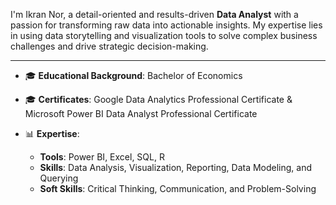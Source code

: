 
I'm Ikran Nor, a detail-oriented and results-driven **Data Analyst** with a passion for transforming raw data into actionable insights.
My expertise lies in using data storytelling and visualization tools to solve complex business challenges and drive strategic decision-making. 

---
- 🎓 **Educational Background**: Bachelor of Economics 
- 🎓 **Certificates**: Google Data Analytics Professional Certificate & Microsoft Power BI Data Analyst Professional Certificate  
                     
- 📊 **Expertise**:  
  - **Tools**: Power BI, Excel, SQL, R  
  - **Skills**: Data Analysis, Visualization, Reporting, Data Modeling, and Querying  
  - **Soft Skills**: Critical Thinking, Communication, and Problem-Solving
